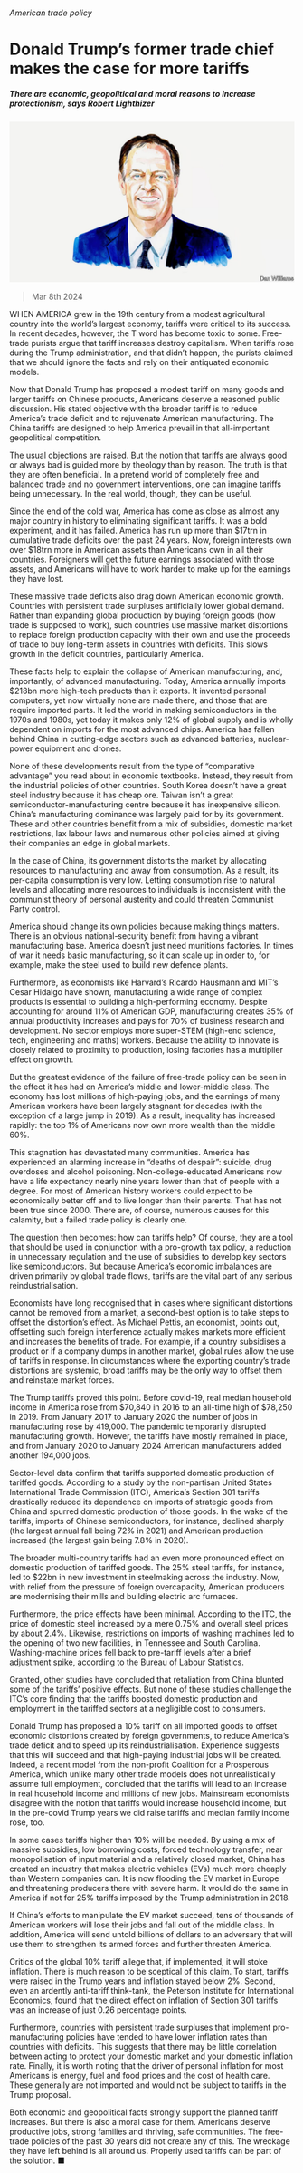 ###### American trade policy

# Donald Trump’s former trade chief makes the case for more tariffs 

##### There are economic, geopolitical and moral reasons to increase protectionism, says Robert Lighthizer 

![image](images/20240308_BID001.jpg) 

> Mar 8th 2024 

WHEN AMERICA grew in the 19th century from a modest agricultural country into the world’s largest economy, tariffs were critical to its success. In recent decades, however, the T word has become toxic to some. Free-trade purists argue that tariff increases destroy capitalism. When tariffs rose during the Trump administration, and that didn’t happen, the purists claimed that we should ignore the facts and rely on their antiquated economic models.

Now that Donald Trump has proposed a modest tariff on many goods and larger tariffs on Chinese products, Americans deserve a reasoned public discussion. His stated objective with the broader tariff is to reduce America’s trade deficit and to rejuvenate American manufacturing. The China tariffs are designed to help America prevail in that all-important geopolitical competition. 

The usual objections are raised. But the notion that tariffs are always good or always bad is guided more by theology than by reason. The truth is that they are often beneficial. In a pretend world of completely free and balanced trade and no government interventions, one can imagine tariffs being unnecessary. In the real world, though, they can be useful.

Since the end of the cold war, America has come as close as almost any major country in history to eliminating significant tariffs. It was a bold experiment, and it has failed. America has run up more than $17trn in cumulative trade deficits over the past 24 years. Now, foreign interests own over $18trn more in American assets than Americans own in all their countries. Foreigners will get the future earnings associated with those assets, and Americans will have to work harder to make up for the earnings they have lost.

These massive trade deficits also drag down American economic growth. Countries with persistent trade surpluses artificially lower global demand. Rather than expanding global production by buying foreign goods (how trade is supposed to work), such countries use massive market distortions to replace foreign production capacity with their own and use the proceeds of trade to buy long-term assets in countries with deficits. This slows growth in the deficit countries, particularly America. 

These facts help to explain the collapse of American manufacturing, and, importantly, of advanced manufacturing. Today, America annually imports $218bn more high-tech products than it exports. It invented personal computers, yet now virtually none are made there, and those that are require imported parts. It led the world in making semiconductors in the 1970s and 1980s, yet today it makes only 12% of global supply and is wholly dependent on imports for the most advanced chips. America has fallen behind China in cutting-edge sectors such as advanced batteries, nuclear-power equipment and drones.

None of these developments result from the type of “comparative advantage” you read about in economic textbooks. Instead, they result from the industrial policies of other countries. South Korea doesn’t have a great steel industry because it has cheap ore. Taiwan isn’t a great semiconductor-manufacturing centre because it has inexpensive silicon. China’s manufacturing dominance was largely paid for by its government. These and other countries benefit from a mix of subsidies, domestic market restrictions, lax labour laws and numerous other policies aimed at giving their companies an edge in global markets. 

In the case of China, its government distorts the market by allocating resources to manufacturing and away from consumption. As a result, its per-capita consumption is very low. Letting consumption rise to natural levels and allocating more resources to individuals is inconsistent with the communist theory of personal austerity and could threaten Communist Party control.

America should change its own policies because making things matters. There is an obvious national-security benefit from having a vibrant manufacturing base. America doesn’t just need munitions factories. In times of war it needs basic manufacturing, so it can scale up in order to, for example, make the steel used to build new defence plants. 

Furthermore, as economists like Harvard’s Ricardo Hausmann and MIT’s Cesar Hidalgo have shown, manufacturing a wide range of complex products is essential to building a high-performing economy. Despite accounting for around 11% of American GDP, manufacturing creates 35% of annual productivity increases and pays for 70% of business research and development. No sector employs more super-STEM (high-end science, tech, engineering and maths) workers. Because the ability to innovate is closely related to proximity to production, losing factories has a multiplier effect on growth.

But the greatest evidence of the failure of free-trade policy can be seen in the effect it has had on America’s middle and lower-middle class. The economy has lost millions of high-paying jobs, and the earnings of many American workers have been largely stagnant for decades (with the exception of a large jump in 2019). As a result, inequality has increased rapidly: the top 1% of Americans now own more wealth than the middle 60%.

This stagnation has devastated many communities. America has experienced an alarming increase in “deaths of despair”: suicide, drug overdoses and alcohol poisoning. Non-college-educated Americans now have a life expectancy nearly nine years lower than that of people with a degree. For most of American history workers could expect to be economically better off and to live longer than their parents. That has not been true since 2000. There are, of course, numerous causes for this calamity, but a failed trade policy is clearly one. 

The question then becomes: how can tariffs help? Of course, they are a tool that should be used in conjunction with a pro-growth tax policy, a reduction in unnecessary regulation and the use of subsidies to develop key sectors like semiconductors. But because America’s economic imbalances are driven primarily by global trade flows, tariffs are the vital part of any serious reindustrialisation.

Economists have long recognised that in cases where significant distortions cannot be removed from a market, a second-best option is to take steps to offset the distortion’s effect. As Michael Pettis, an economist, points out, offsetting such foreign interference actually makes markets more efficient and increases the benefits of trade. For example, if a country subsidises a product or if a company dumps in another market, global rules allow the use of tariffs in response. In circumstances where the exporting country’s trade distortions are systemic, broad tariffs may be the only way to offset them and reinstate market forces.

The Trump tariffs proved this point. Before covid-19, real median household income in America rose from $70,840 in 2016 to an all-time high of $78,250 in 2019. From January 2017 to January 2020 the number of jobs in manufacturing rose by 419,000. The pandemic temporarily disrupted manufacturing growth. However, the tariffs have mostly remained in place, and from January 2020 to January 2024 American manufacturers added another 194,000 jobs.

Sector-level data confirm that tariffs supported domestic production of tariffed goods. According to a study by the non-partisan United States International Trade Commission (ITC), America’s Section 301 tariffs drastically reduced its dependence on imports of strategic goods from China and spurred domestic production of those goods. In the wake of the tariffs, imports of Chinese semiconductors, for instance, declined sharply (the largest annual fall being 72% in 2021) and American production increased (the largest gain being 7.8% in 2020).

The broader multi-country tariffs had an even more pronounced effect on domestic production of tariffed goods. The 25% steel tariffs, for instance, led to $22bn in new investment in steelmaking across the industry. Now, with relief from the pressure of foreign overcapacity, American producers are modernising their mills and building electric arc furnaces. 

Furthermore, the price effects have been minimal. According to the ITC, the price of domestic steel increased by a mere 0.75% and overall steel prices by about 2.4%. Likewise, restrictions on imports of washing machines led to the opening of two new facilities, in Tennessee and South Carolina. Washing-machine prices fell back to pre-tariff levels after a brief adjustment spike, according to the Bureau of Labour Statistics.

Granted, other studies have concluded that retaliation from China blunted some of the tariffs’ positive effects. But none of these studies challenge the ITC’s core finding that the tariffs boosted domestic production and employment in the tariffed sectors at a negligible cost to consumers.

Donald Trump has proposed a 10% tariff on all imported goods to offset economic distortions created by foreign governments, to reduce America’s trade deficit and to speed up its reindustrialisation. Experience suggests that this will succeed and that high-paying industrial jobs will be created. Indeed, a recent model from the non-profit Coalition for a Prosperous America, which unlike many other trade models does not unrealistically assume full employment, concluded that the tariffs will lead to an increase in real household income and millions of new jobs. Mainstream economists disagree with the notion that tariffs would increase household income, but in the pre-covid Trump years we did raise tariffs and median family income rose, too. 

In some cases tariffs higher than 10% will be needed. By using a mix of massive subsidies, low borrowing costs, forced technology transfer, near monopolisation of input material and a relatively closed market, China has created an industry that makes electric vehicles (EVs) much more cheaply than Western companies can. It is now flooding the EV market in Europe and threatening producers there with severe harm. It would do the same in America if not for 25% tariffs imposed by the Trump administration in 2018.

If China’s efforts to manipulate the EV market succeed, tens of thousands of American workers will lose their jobs and fall out of the middle class. In addition, America will send untold billions of dollars to an adversary that will use them to strengthen its armed forces and further threaten America. 

Critics of the global 10% tariff allege that, if implemented, it will stoke inflation. There is much reason to be sceptical of this claim. To start, tariffs were raised in the Trump years and inflation stayed below 2%. Second, even an ardently anti-tariff think-tank, the Peterson Institute for International Economics, found that the direct effect on inflation of Section 301 tariffs was an increase of just 0.26 percentage points. 

Furthermore, countries with persistent trade surpluses that implement pro-manufacturing policies have tended to have lower inflation rates than countries with deficits. This suggests that there may be little correlation between acting to protect your domestic market and your domestic inflation rate. Finally, it is worth noting that the driver of personal inflation for most Americans is energy, fuel and food prices and the cost of health care. These generally are not imported and would not be subject to tariffs in the Trump proposal.

Both economic and geopolitical facts strongly support the planned tariff increases. But there is also a moral case for them. Americans deserve productive jobs, strong families and thriving, safe communities. The free-trade policies of the past 30 years did not create any of this. The wreckage they have left behind is all around us. Properly used tariffs can be part of the solution. ■



